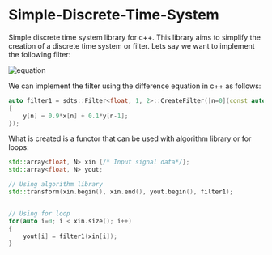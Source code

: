 # Simple-Discrete-Time-System

Simple discrete time system library for c++. This library aims to simplify the creation of a discrete time system or filter.
Lets say we want to implement the following filter:

![equation](https://latex.codecogs.com/png.image?\inline&space;\dpi{110}\bg{white}y[n]=0.9\times&space;x[n]&plus;0.1\times&space;y[n-1])

We can implement the filter using the difference equation in c++ as follows:

```c++
auto filter1 = sdts::Filter<float, 1, 2>::CreateFilter([n=0](const auto& x, auto& y)
{
    y[n] = 0.9*x[n] + 0.1*y[n-1];
});
```

What is created is a functor that can be used with algorithm library or for loops:

```c++
std::array<float, N> xin {/* Input signal data*/};
std::array<float, N> yout;

// Using algorithm library
std::transform(xin.begin(), xin.end(), yout.begin(), filter1);


// Using for loop
for(auto i=0; i < xin.size(); i++)
{
    yout[i] = filter1(xin[i]);
}
```
